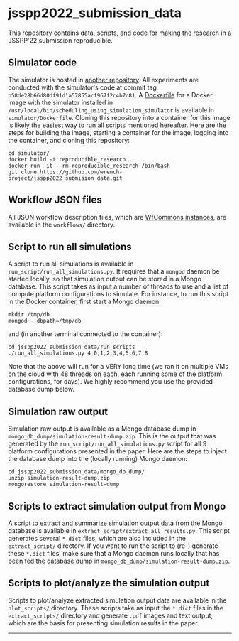 # jsspp2022_submission_data

This repository contains data, scripts, and code for making the research in a JSSPP'22 submission reproducible.

## Simulator code

The simulator is hosted in [another repository](https://github.com/wrench-project/scheduling_using_simulation_simulator). All experiments are
conducted with the simulator's code at commit tag `b58de28b66d80df91d1a57855acf967f2c4b7c81`. 
A [Dockerfile](https://docs.docker.com/engine/reference/builder/) for a Docker image with the simulator installed in
`/usr/local/bin/scheduling_using_simulation_simulator` is 
available in `simulator/Dockerfile`. Cloning this repository into a
container for this image is likely the easiest way to run all scripts
mentioned hereafter. Here are the steps for building the image, starting a
container for the image, logging into the container, and cloning this repository:

```
cd simulator/
docker build -t reproducible_research .
docker run -it --rm reproducible_research /bin/bash
git clone https://github.com/wrench-project/jsspp2022_submision_data.git
```

## Workflow JSON files

All JSON workflow description files, which are [WfCommons instances](https://wfcommons.org/instances), are available in the `workflows/` directory. 

## Script to run all simulations

A script to run all simulations is available in `run_script/run_all_simulations.py`. It requires that a `mongod` daemon be started locally, so that simulation output can be stored in a Mongo database.  This script takes as input a number of threads to use and a list of compute platform configurations to simulate. For instance, to run this script in the Docker container, first start a Mongo daemon:

```
mkdir /tmp/db
mongod --dbpath=/tmp/db 
```

and (in another terminal connected to the container):

```
cd jsspp2022_submission_data/run_scripts
./run_all_simulations.py 4 0,1,2,3,4,5,6,7,8
```

Note that the above will run for a VERY long time (we ran it on multiple VMs on the cloud with 48 threads on each, each running some of the platform configurations, for days). We highly recommend you use the provided database dump below. 

## Simulation raw output

Simulation raw output is available as a Mongo database dump in `mongo_db_dump/simulation-result-dump.zip`. This is the output that was generated by the `run_script/run_all_simulations.py` script for all 9 platform configurations presented in the paper. 
Here are the steps to inject the database dump into the (locally running) Mongo daemon:

```
cd jsspp2022_submission_data/mongo_db_dump/
unzip simulation-result-dump.zip
mongorestore simulation-result-dump
```

## Scripts to extract simulation output from Mongo

A script to extract and summarize simulation output data from the Mongo database is available in `extract_script/extract_all_results.py`. This script generates several `*.dict` files, which are also included in the `extract_script/` directory.  If you want to run the script to (re-) generate these `*.dict` files, make sure that a Mongo daemon runs locally that has been fed the database dump in `mongo_db_dump/simulation-result-dump.zip`.


## Scripts to plot/analyze the simulation output

Scripts to plot/analyze extracted simulation output data are available in the `plot_scripts/` directory.  These scripts take as input the `*.dict` files in the `extract_scripts/` directory and generate `.pdf` images and text output, which are the basis for presenting simulation results in the paper.

---
